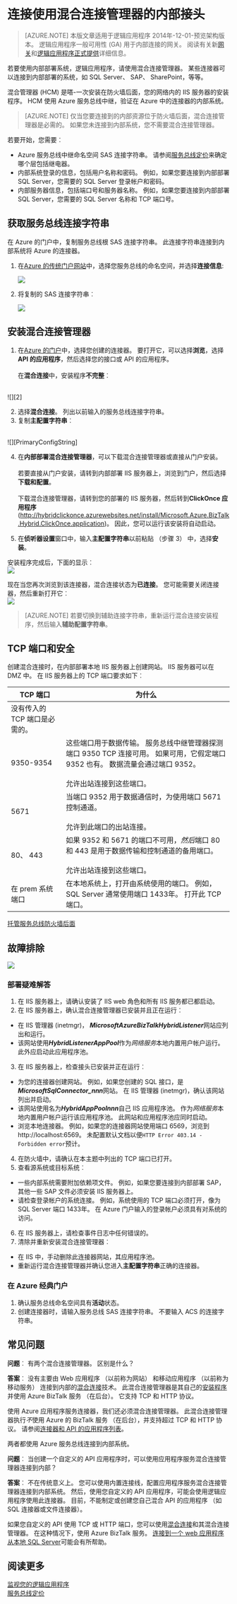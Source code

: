 <properties 
    pageTitle="使用混合连接管理器 |Microsoft Azure" 
    description="安装和配置混合连接管理器并连接到应用程序逻辑中的内部连接器" 
    services="app-service\logic" 
    documentationCenter=".net,nodejs,java"
    authors="MandiOhlinger" 
    manager="anneta" 
    editor=""/>

<tags 
    ms.service="logic-apps" 
    ms.workload="integration" 
    ms.tgt_pltfrm="na" 
    ms.devlang="na" 
    ms.topic="article" 
    ms.date="10/18/2016" 
    ms.author="mandia"/>

# <a name="connect-to-on-premises-connectors-using-the-hybrid-connection-manager"></a>连接使用混合连接管理器的内部接头

>[AZURE.NOTE] 本版文章适用于逻辑应用程序 2014年-12-01-预览架构版本。 逻辑应用程序一般可用性 (GA) 用于内部连接的网关。 阅读有关新[网关](app-service-logic-gateway-connection.md)和[逻辑应用程序正式提供](https://azure.microsoft.com/documentation/services/logic-apps/)详细信息。

若要使用内部部署系统，逻辑应用程序，请使用混合连接管理器。 某些连接器可以连接到内部部署的系统，如 SQL Server、 SAP、 SharePoint，等等。 

混合管理器 (HCM) 是嗒-一次安装在防火墙后面，您的网络内的 IIS 服务器的安装程序。 HCM 使用 Azure 服务总线中继，验证在 Azure 中的连接器的内部系统。 

> [AZURE.NOTE] 仅当您要连接到的内部资源位于防火墙后面，混合连接管理器是必需的。 如果您未连接到内部系统，您不需要混合连接管理器。

若要开始，您需要︰

- Azure 服务总线中继命名空间 SAS 连接字符串。 请参阅[服务总线定价](https://azure.microsoft.com/pricing/details/service-bus/)来确定哪个层包括继电器。
- 内部系统登录的信息，包括用户名称和密码。 例如，如果您要连接到内部部署 SQL Server，您需要的 SQL Server 登录帐户和密码。
- 内部服务器信息，包括端口号和服务器名称。 例如，如果您要连接到内部部署 SQL Server，您需要的 SQL Server 名称和 TCP 端口号。

## <a name="get-the-service-bus-connection-string"></a>获取服务总线连接字符串

在 Azure 的门户中，复制服务总线根 SAS 连接字符串。 此连接字符串连接到内部系统将 Azure 的连接器。 

1. 在[Azure 的传统门户网站](http://go.microsoft.com/fwlink/p/?LinkID=213885)中，选择您服务总线的命名空间，并选择**连接信息**:

    ![][SB_ConnectInfo]

2. 将复制的 SAS 连接字符串︰

    ![][SB_SAS]

## <a name="install-the-hybrid-connection-manager"></a>安装混合连接管理器

1. 在[Azure 的门户](http://go.microsoft.com/fwlink/p/?LinkID=525040)中，选择您创建的连接器。 要打开它，可以选择**浏览**，选择**API 的应用程序**，然后选择您的接口或 API 的应用程序。 
<br/><br/>
在**混合连接**中，安装程序**不完整**︰
<br/>
![][2] 

2. 选择**混合连接**。 列出以前输入的服务总线连接字符串。
3. 复制**主配置字符串**︰
<br/>
![][PrimaryConfigString]

4. 在**内部部署混合连接管理器**，可以下载混合连接管理器或直接从门户安装。 
<br/><br/>
若要直接从门户安装，请转到内部部署 IIS 服务器上，浏览到门户，然后选择**下载和配置**。
<br/><br/>
下载混合连接管理器，请转到您的部署的 IIS 服务器，然后转到**ClickOnce 应用程序**(http://hybridclickonce.azurewebsites.net/install/Microsoft.Azure.BizTalk.Hybrid.ClickOnce.application)。 因此，您可以运行该安装将自动启动。

5. 在**侦听器设置**窗口中，输入**主配置字符串**以前粘贴 （步骤 3） 中，选择**安装**。

安装程序完成后，下面的显示︰
<br/>
![][3] 

现在当您再次浏览到该连接器，混合连接状态为**已连接**。 您可能需要关闭连接器，然后重新打开它︰
<br/>
![][4] 

> [AZURE.NOTE] 若要切换到辅助连接字符串，重新运行混合连接安装程序，然后输入**辅助配置字符串**。


## <a name="tcp-ports-and-security"></a>TCP 端口和安全

创建混合连接时，在内部部署本地 IIS 服务器上创建网站。 IIS 服务器可以在 DMZ 中。 在 IIS 服务器上的 TCP 端口要求如下︰

TCP 端口 | 为什么
--- | ---
 | 没有传入的 TCP 端口是必需的。
9350-9354 | 这些端口用于数据传输。 服务总线中继管理器探测端口 9350 TCP 连接可用。 如果可用，它假定端口 9352 也有。 数据流量会通过端口 9352。 <br/><br/>允许出站连接到这些端口。
5671 | 当端口 9352 用于数据通信时，为使用端口 5671 控制通道。 <br/><br/>允许到此端口的出站连接。 
80、 443 | 如果 9352 和 5671 的端口不可用，*然后*端口 80 和 443 是用于数据传输和控制通道的备用端口。<br/><br/>允许出站连接到这些端口。
在 prem 系统端口 | 在本地系统上，打开由系统使用的端口。 例如，SQL Server 通常使用端口 1433年。 打开此 TCP 端口。

[托管服务总线防火墙后面](http://msdn.microsoft.com/library/azure/ee706729.aspx)

## <a name="troubleshooting"></a>故障排除

![][HCMFlow]

### <a name="on-premises-troubleshooting"></a>部署疑难解答

1. 在 IIS 服务器上，请确认安装了 IIS web 角色和所有 IIS 服务都已都启动。
2. 在 IIS 服务器上，确认混合连接管理器已安装并且正在运行︰
 - 在 IIS 管理器 (inetmgr)， ***MicrosoftAzureBizTalkHybridListener***网站应列出和运行。 
 - 该网站使用***HybridListenerAppPool***作为*网络服务*本地内置用户帐户运行。 此外应启动此应用程序池。
3. 在 IIS 服务器上，检查接头已安装并正在运行︰ 
 - 为您的连接器创建网站。 例如，如果您创建的 SQL 接口，是***MicrosoftSqlConnector_nnn***网站。 在 IIS 管理器 (inetmgr)，确认该网站列出并启动。 
 - 该网站使用名为***HybridAppPoolnnn***自己 IIS 应用程序池。 作为*网络服务*本地内置用户帐户运行该应用程序池。 此网站和应用程序池应同时启动。 
 - 浏览本地连接器。 例如，如果您的连接器网站使用端口 6569，浏览到 http://localhost:6569。 未配置默认文档以便`HTTP Error 403.14 - Forbidden error`预计。
4. 在防火墙中，请确认在本主题中列出的 TCP 端口已打开。
5. 查看源系统或目标系统︰
 - 一些内部系统需要附加依赖项文件。 例如，如果您要连接到内部部署 SAP，其他一些 SAP 文件必须安装 IIS 服务器上。
 - 请检查登录帐户的系统连接。 例如，系统使用的 TCP 端口必须打开，像为 SQL Server 端口 1433年。 在 Azure 门户输入的登录帐户必须具有对系统的访问。
6. 在 IIS 服务器上，请检查事件日志中任何错误的。 
7. 清除并重新安装混合连接管理器︰ 
 - 在 IIS 中，手动删除此连接器网站，其应用程序池。 
 - 重新运行混合连接管理器并确认您进入**主配置字符串**正确的连接器。



### <a name="in-the-azure-classic-portal"></a>在 Azure 经典门户

1. 确认服务总线命名空间具有**活动**状态。
2. 创建连接器时，请输入服务总线 SAS 连接字符串。 不要输入 ACS 的连接字符串。


## <a name="faq"></a>常见问题

**问题**︰ 有两个混合连接管理器。 区别是什么？ 

**答案**︰ 没有主要由 Web 应用程序 （以前称为网站） 和移动应用程序 （以前称为移动服务） 连接到内部的[混合连接](../biztalk-services/integration-hybrid-connection-overview.md)技术。 此混合连接管理器是其自己的[安装程序](../biztalk-services/integration-hybrid-connection-create-manage.md)并使用 Azure BizTalk 服务 （在后台）。 它支持 TCP 和 HTTP 协议。

使用 Azure 应用程序服务连接器，我们还必须混合连接管理器。  此混合连接管理器执行*不*使用 Azure 的 BizTalk 服务 （在后台），并支持超过 TCP 和 HTTP 协议。 请参阅[连接器和 API 的应用程序列表](app-service-logic-connectors-list.md)。

两者都使用 Azure 服务总线连接到内部系统。

**问题**︰ 当创建一个自定义的 API 应用程序时，可以使用应用程序服务混合连接管理器连接到内部？ 

**答案**︰ 不在传统意义上。 您可以使用内置连接线，配置应用程序服务混合连接管理器连接到内部系统。 然后，使用您自定义的 API 应用程序，可能会使用逻辑应用程序使用此连接器。 目前，不能制定或创建您自己混合 API 的应用程序 （如 SQL 连接器或文件连接器）。

如果您自定义的 API 使用 TCP 或 HTTP 端口，您可以使用[混合连接](../biztalk-services/integration-hybrid-connection-overview.md)和其混合连接管理器。 在这种情况下，使用 Azure BizTalk 服务。 [连接到一个 web 应用程序从本地 SQL Server](../app-service-web/web-sites-hybrid-connection-connect-on-premises-sql-server.md)可能会有所帮助。  


## <a name="read-more"></a>阅读更多

[监视您的逻辑应用程序](app-service-logic-monitor-your-logic-apps.md)<br/>
[服务总线定价](https://azure.microsoft.com/pricing/details/service-bus/)



[SB_ConnectInfo]: ./media/app-service-logic-hybrid-connection-manager/SB_ConnectInfo.png
[SB_SAS]: ./media/app-service-logic-hybrid-connection-manager/SB_SAS.png
[PrimaryConfigString]: ./media/app-service-logic-hybrid-connection-manager/PrimaryConfigString.png
[HCMFlow]: ./media/app-service-logic-hybrid-connection-manager/HCMFlow.png
[2]: ./media/app-service-logic-hybrid-connection-manager/BrowseSetupIncomplete.jpg
[3]: ./media/app-service-logic-hybrid-connection-manager/HybridSetup.jpg
[4]: ./media/app-service-logic-hybrid-connection-manager/BrowseSetupComplete.jpg

 
